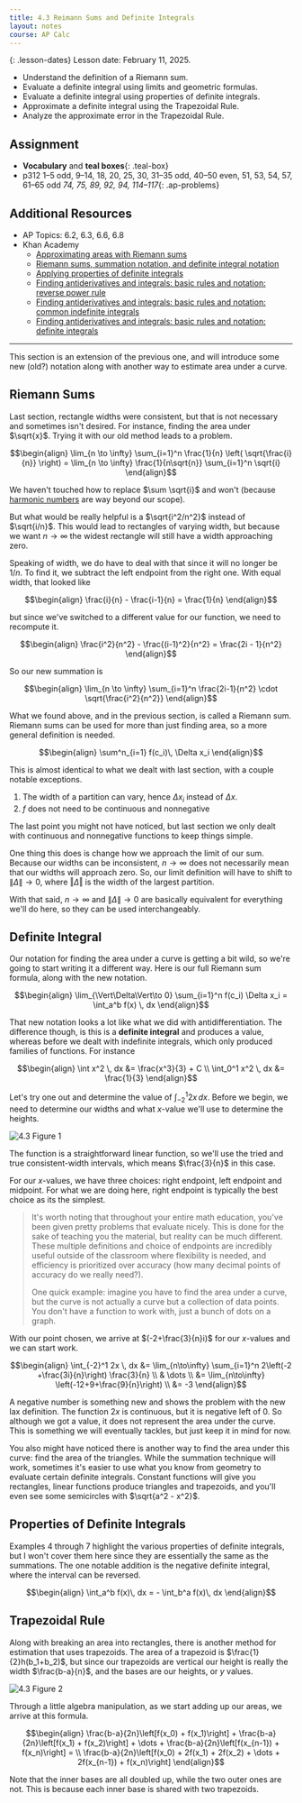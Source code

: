 ```yaml
---
title: 4.3 Reimann Sums and Definite Integrals
layout: notes
course: AP Calc
---
```


{: .lesson-dates}
Lesson date: February 11, 2025.

- Understand the definition of a Riemann sum.
- Evaluate a definite integral using limits and geometric formulas.
- Evaluate a definite integral using properties of definite integrals.
- Approximate a definite integral using the Trapezoidal Rule.
- Analyze the approximate error in the Trapezoidal Rule.

## Assignment

- **Vocabulary** and **teal boxes**{: .teal-box}
- p312 1–5 odd, 9–14, 18, 20, 25, 30, 31–35 odd, 40–50 even, 51, 53, 54, 57, 61–65 odd *74, 75, 89, 92, 94, 114–117*{: .ap-problems}

## Additional Resources

- AP Topics: 6.2, 6.3, 6.6, 6.8
- Khan Academy
  - [Approximating areas with Riemann sums](https://www.khanacademy.org/math/ap-calculus-ab/ab-integration-new/ab-6-2/v/simple-riemann-approximation-using-rectangles)
  - [Riemann sums, summation notation, and definite integral notation](https://www.khanacademy.org/math/ap-calculus-ab/ab-integration-new/ab-6-3/v/sigma-notation-sum)
  - [Applying properties of definite integrals](https://www.khanacademy.org/math/ap-calculus-ab/ab-integration-new/ab-6-6/v/negative-definite-integrals)
  - [Finding antiderivatives and integrals: basic rules and notation: reverse power rule](https://www.khanacademy.org/math/ap-calculus-ab/ab-integration-new/ab-6-8a/v/indefinite-integrals-of-x-raised-to-a-power)
  - [Finding antiderivatives and integrals: basic rules and notation: common indefinite integrals](https://www.khanacademy.org/math/ap-calculus-ab/ab-integration-new/ab-6-8b/v/antiderivative-of-x-1)
  - [Finding antiderivatives and integrals: basic rules and notation: definite integrals](https://www.khanacademy.org/math/ap-calculus-ab/ab-integration-new/ab-6-8c/v/reverse-power-rule-for-definite-integrals)

---

This section is an extension of the previous one, and will introduce some new (old?) notation along with another way to estimate area under a curve.

## Riemann Sums

Last section, rectangle widths were consistent, but that is not necessary and sometimes isn't desired. For instance, finding the area under $\sqrt{x}$. Trying it with our old method leads to a problem.

$$\begin{align}
\lim_{n \to \infty} \sum_{i=1}^n \frac{1}{n} \left( \sqrt{\frac{i}{n}} \right) = \lim_{n \to \infty} \frac{1}{n\sqrt{n}} \sum_{i=1}^n \sqrt{i}
\end{align}$$

We haven't touched how to replace $\sum \sqrt{i}$ and won't (because [harmonic numbers](https://math.stackexchange.com/questions/938225/calculate-summation-of-square-roots) are way beyond our scope).

But what would be really helpful is a $\sqrt{i^2/n^2}$ instead of $\sqrt{i/n}$. This would lead to rectangles of varying width, but because we want $n \to \infty$ the widest rectangle will still have a width approaching zero.

Speaking of width, we do have to deal with that since it will no longer be $1/n$. To find it, we subtract the left endpoint from the right one. With equal width, that looked like

$$\begin{align}
\frac{i}{n} - \frac{i-1}{n} = \frac{1}{n}
\end{align}$$

but since we've switched to a different value for our function, we need to recompute it.

$$\begin{align}
\frac{i^2}{n^2} - \frac{(i-1)^2}{n^2} = \frac{2i - 1}{n^2}
\end{align}$$

So our new summation is

$$\begin{align}
\lim_{n \to \infty} \sum_{i=1}^n \frac{2i-1}{n^2} \cdot \sqrt{\frac{i^2}{n^2}}
\end{align}$$

What we found above, and in the previous section, is called a Riemann sum. Riemann sums can be used for more than just finding area, so a more general definition is needed.

$$\begin{align}
\sum^n_{i=1} f(c_i)\, \Delta x_i
\end{align}$$

This is almost identical to what we dealt with last section, with a couple notable exceptions.

1. The width of a partition can vary, hence $\Delta x_i$ instead of $\Delta x$.
2. $f$ does not need to be continuous and nonnegative

The last point you might not have noticed, but last section we only dealt with continuous and nonnegative functions to keep things simple.

One thing this does is change how we approach the limit of our sum. Because our widths can be inconsistent, $n\to\infty$ does not necessarily mean that our widths will approach zero. So, our limit definition will have to shift to $\lVert\Delta\rVert\to 0$, where $\Vert\Delta\Vert$ is the width of the largest partition.

With that said, $n\to\infty$ and $\lVert\Delta\rVert\to 0$ are basically equivalent for everything we'll do here, so they can be used interchangeably.

## Definite Integral

Our notation for finding the area under a curve is getting a bit wild, so we're going to start writing it a different way. Here is our full Riemann sum formula, along with the new notation.

$$\begin{align}
\lim_{\Vert\Delta\Vert\to 0} \sum_{i=1}^n f(c_i) \Delta x_i = \int_a^b f(x) \, dx
\end{align}$$

That new notation looks a lot like what we did with antidifferentiation. The difference though, is this is a **definite integral** and produces a value, whereas before we dealt with indefinite integrals, which only produced families of functions. For instance

$$\begin{align}
\int x^2 \, dx &= \frac{x^3}{3} + C \\
\int_0^1 x^2 \, dx &= \frac{1}{3}
\end{align}$$

Let's try one out and determine the value of $\int_{-2}^1 2x \, dx$. Before we begin, we need to determine our widths and what $x$-value we'll use to determine the heights.

![4.3 Figure 1](./img/4.3-figure-1.png)

The function is a straightforward linear function, so we'll use the tried and true consistent-width intervals, which means $\frac{3}{n}$ in this case.

For our $x$-values, we have three choices: right endpoint, left endpoint and midpoint. For what we are doing here, right endpoint is typically the best choice as its the simplest.

> It's worth noting that throughout your entire math education, you've been given pretty problems that evaluate nicely. This is done for the sake of teaching you the material, but reality can be much different. These multiple definitions and choice of endpoints are incredibly useful outside of the classroom where flexibility is needed, and efficiency is prioritized over accuracy (how many decimal points of accuracy do we really need?).
>
> One quick example: imagine you have to find the area under a curve, but the curve is not actually a curve but a collection of data points. You don't have a function to work with, just a bunch of dots on a graph.

With our point chosen, we arrive at $(-2+\frac{3}{n}i)$ for our $x$-values and we can start work.

$$\begin{align}
\int_{-2}^1 2x \, dx &= \lim_{n\to\infty} \sum_{i=1}^n 2\left(-2 +\frac{3i}{n}\right) \frac{3}{n} \\
                     & \dots \\
                     &= \lim_{n\to\infty} \left(-12+9+\frac{9}{n}\right) \\
                     &= -3
\end{align}$$

A negative number is something new and shows the problem with the new lax definition. The function $2x$ is continuous, but it is negative left of 0. So although we got a value, it does not represent the area under the curve. This is something we will eventually tackles, but just keep it in mind for now.

You also might have noticed there is another way to find the area under this curve: find the area of the triangles. While the summation technique will work, sometimes it's easier to use what you know from geometry to evaluate certain definite integrals. Constant functions will give you rectangles, linear functions produce triangles and trapezoids, and you'll even see some semicircles with $\sqrt{a^2 - x^2}$.

## Properties of Definite Integrals

Examples 4 through 7 highlight the various properties of definite integrals, but I won't cover them here since they are essentially the same as the summations. The one notable addition is the negative definite integral, where the interval can be reversed.

$$\begin{align}
\int_a^b f(x)\, dx = - \int_b^a f(x)\, dx
\end{align}$$

## Trapezoidal Rule

Along with breaking an area into rectangles, there is another method for estimation that uses trapezoids. The area of a trapezoid is $\frac{1}{2}h(b_1+b_2)$, but since our trapezoids are vertical our height is really the width $\frac{b-a}{n}$, and the bases are our heights, or $y$ values.

![4.3 Figure 2](./img/4.3-figure-2.png)

Through a little algebra manipulation, as we start adding up our areas, we arrive at this formula.

$$\begin{align}
\frac{b-a}{2n}\left[f(x_0) + f(x_1)\right] + \frac{b-a}{2n}\left[f(x_1) + f(x_2)\right] + \dots + \frac{b-a}{2n}\left[f(x_{n-1}) + f(x_n)\right] = \\
\frac{b-a}{2n}\left[f(x_0) + 2f(x_1) + 2f(x_2) + \dots + 2f(x_{n-1}) + f(x_n)\right]
\end{align}$$

Note that the inner bases are all doubled up, while the two outer ones are not. This is because each inner base is shared with two trapezoids.
